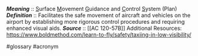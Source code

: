 ***Meaning*** :: <u>S</u>urface <u>M</u>ovement <u>G</u>uidance and <u>C</u>ontrol <u>S</u>ystem (Plan)
***Definition***    :: Facilitates the safe movement of aircraft and vehicles on the airport by establishing more rigorous control procedures and requiring enhanced visual aids.
***Source***         :: [[AC 120-57B]]
Additional Resources: https://www.boldmethod.com/learn-to-fly/safety/taxiing-in-low-visibility/

#glossary #acronym  